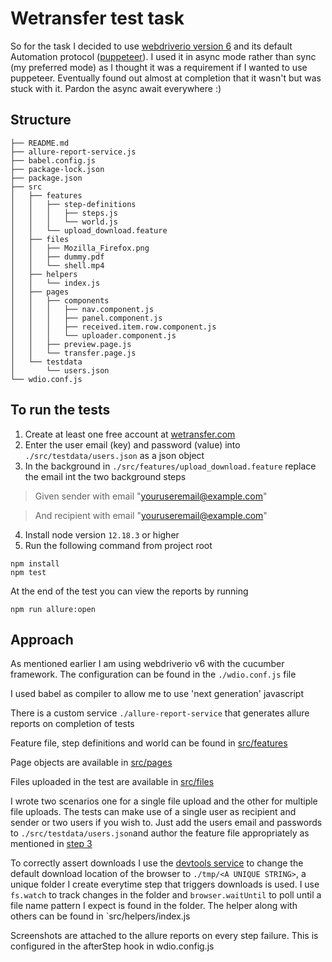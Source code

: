 # Wetransfer test task

So for the task I decided to use [webdriverio version 6](https://webdriver.io/) and its default Automation protocol ([puppeteer](https://developers.google.com/web/tools/puppeteer)). I used it in async mode rather than sync (my preferred mode) as I thought it was a requirement if I wanted to use puppeteer. Eventually found out almost at completion that it wasn't but was stuck with it. Pardon the async await everywhere :)

## Structure

```
├── README.md
├── allure-report-service.js
├── babel.config.js
├── package-lock.json
├── package.json
├── src
│   ├── features
│   │   ├── step-definitions
│   │   │   ├── steps.js
│   │   │   └── world.js
│   │   └── upload_download.feature
│   ├── files
│   │   ├── Mozilla_Firefox.png
│   │   ├── dummy.pdf
│   │   └── shell.mp4
│   ├── helpers
│   │   └── index.js
│   ├── pages
│   │   ├── components
│   │   │   ├── nav.component.js
│   │   │   ├── panel.component.js
│   │   │   ├── received.item.row.component.js
│   │   │   └── uploader.component.js
│   │   ├── preview.page.js
│   │   └── transfer.page.js
│   └── testdata
│       └── users.json
└── wdio.conf.js
```

## To run the tests

1. Create at least one free account at [wetransfer.com](https://wetransfer.com/)
2. Enter the user email (key) and password (value) into `./src/testdata/users.json` as a json object
3. In the background in `./src/features/upload_download.feature` replace the email int the two background steps

> Given sender with email "youruseremail@example.com"

> And recipient with email "youruseremail@example.com"

4. Install node version `12.18.3` or higher
5. Run the following command from project root

```shell
npm install
npm test
```

At the end of the test you can view the reports by running

```shell
npm run allure:open
```

## Approach

As mentioned earlier I am using webdriverio v6 with the cucumber framework. The configuration can be found in the `./wdio.conf.js` file

I used babel as compiler to allow me to use 'next generation' javascript

There is a custom service `./allure-report-service` that generates allure reports on completion of tests

Feature file, step definitions and world can be found in [src/features](src/features)

Page objects are available in [src/pages](src/pages)

Files uploaded in the test are available in [src/files](src/files)

I wrote two scenarios one for a single file upload and the other for multiple file uploads. The tests can make use of a single user as recipient and sender or two users if you wish to. Just add the users email and passwords to `./src/testdata/users.json`and author the feature file appropriately as mentioned in [step 3](#to-run-the-tests)

To correctly assert downloads I use the [devtools service](https://webdriver.io/docs/devtools-service.html) to change the default download location of the browser to `./tmp/<A UNIQUE STRING>`, a unique folder I create everytime step that triggers downloads is used. I use `fs.watch` to track changes in the folder and `browser.waitUntil` to poll until a file name pattern I expect is found in the folder. The helper along with others can be found in `src/helpers/index.js

Screenshots are attached to the allure reports on every step failure. This is configured in the afterStep hook in wdio.config.js






